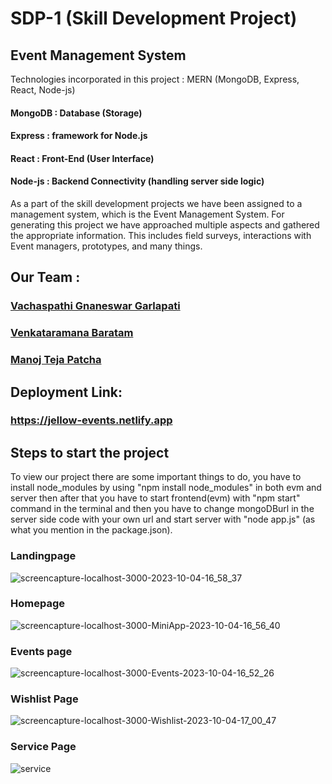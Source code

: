 # SDP-1 (Skill Development Project)
## Event Management System
Technologies incorporated in this project : MERN (MongoDB, Express, React, Node-js)
#### MongoDB : Database (Storage) 
#### Express : framework for Node.js 
#### React : Front-End (User Interface)
#### Node-js : Backend Connectivity (handling server side logic)

As a part of the skill development projects we have been assigned to a management system, which is the Event Management System. For generating this project we have approached multiple aspects and gathered the appropriate information. This includes field surveys, interactions with Event managers, prototypes, and many things.
## Our Team :
### [Vachaspathi Gnaneswar Garlapati](https://github.com/vachaspathi6)
### [Venkataramana Baratam](https://github.com/venkataramanabaratam2)
### [Manoj Teja Patcha](https://github.com/ManojTejaPatcha)

## Deployment Link:
### https://jellow-events.netlify.app

## Steps to start the project
To view our project there are some important things to do, you have to install node_modules by using "npm install node_modules" in both evm and server then after that you have to start frontend(evm) with "npm start" command in the terminal and then you have to change mongoDBurl in the server side code with your own url and start server with "node app.js" (as what you mention in the package.json).

### Landingpage
![screencapture-localhost-3000-2023-10-04-16_58_37](https://github.com/venkataramanabaratam2/SDP-1/assets/136094361/d2ccac74-21b4-4c06-8332-d9b2f6654e80)


### Homepage
![screencapture-localhost-3000-MiniApp-2023-10-04-16_56_40](https://github.com/venkataramanabaratam2/SDP-1/assets/136094361/1e571171-b876-46ab-a225-ed09c0af6572)


### Events page
![screencapture-localhost-3000-Events-2023-10-04-16_52_26](https://github.com/venkataramanabaratam2/SDP-1/assets/136094361/e5260c14-785d-4c10-b37c-1608bfd380ae)


### Wishlist Page
![screencapture-localhost-3000-Wishlist-2023-10-04-17_00_47](https://github.com/venkataramanabaratam2/SDP-1/assets/136094361/e9028ab3-4bad-4b5f-964a-2f5f1868b637)


### Service Page
![service](https://github.com/Venkataramanabaratam1/SDP-1/assets/109843726/43d64682-10a8-4968-9096-7bc0e90d0454)




